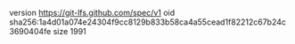 version https://git-lfs.github.com/spec/v1
oid sha256:1a4d01a074e24304f9cc8129b833b58ca4a55cead1f82212c67b24c3690404fe
size 1991
